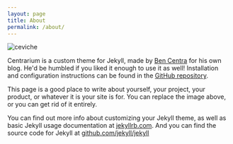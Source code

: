 ```yaml
---
layout: page
title: About
permalink: /about/
---
```


![ceviche](http://3.bp.blogspot.com/-CiVl--1SkeM/VMymTzkmmkI/AAAAAAAAA_E/XIz_A-3OoLg/s1600/CEVICHE%2BPERUANO%2BDE%2BCORVINA.jpg)



Centrarium is a custom theme for Jekyll, made by [Ben Centra][bencentra] for his own blog. He'd be humbled if you liked it enough to use it as well! Installation and configuration instructions can be found in the [GitHub repository](https://github.com/bencentra/centrarium).

This page is a good place to write about yourself, your project, your product, or whatever it is your site is for. You can replace the image above, or you can get rid of it entirely. 

You can find out more info about customizing your Jekyll theme, as well as basic Jekyll usage documentation at [jekyllrb.com](http://jekyllrb.com/). And you can find the source code for Jekyll at [github.com/jekyll/jekyll](https://github.com/jekyll/jekyll)

[centrarium]: https://github.com/bencentra/centrarium
[bencentra]: http://bencentra.com
[jekyll]: https://github.com/jekyll/jekyll

